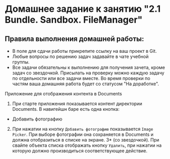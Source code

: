 # Домашнее задание к занятию "2.1 Bundle. Sandbox. FileManager"

## Правила выполнения домашней работы:
* В поле для сдачи работы прикрепите ссылку на ваш проект в Git.
* Любые вопросы по решению задач задавайте в чате учебной группы.
* Все задачи обязательны к выполнению для получения зачета, кроме задач со звездочкой. Присылать на проверку можно каждую задачу по отдельности или все задачи вместе. Во время проверки по частям ваша домашняя работа будет со статусом "На доработке".

Приложение для отображения контента в Documents
1. При старте приложения показывается контент директории Documents. В навигейшн баре есть одна кнопка:
* Добавить фотографию
2. При нажатии на кнопку `Добавить фотографию` показывается `Image Picker`. При выборе фотографии она сохраняется в Documents и должна отобразиться в списке на экране.
3* (со звездочкой). При свайпе объекта списка отображать кнопку `Удалить`, при нажатии на которую должно производиться соответствующее действие.
